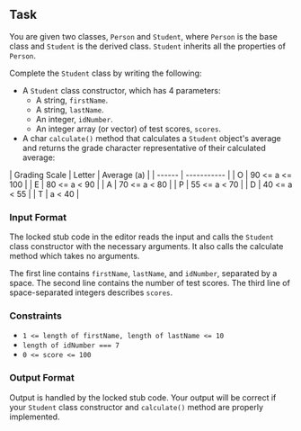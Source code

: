 ## Task
You are given two classes, `Person` and `Student`, where `Person` is the base class and `Student` is the derived class. `Student` inherits all the properties of `Person`.

Complete the `Student` class by writing the following:

- A `Student` class constructor, which has 4 parameters:
    - A string, `firstName`.
    - A string, `lastName`.
    - An integer, `idNumber`.
    - An integer array (or vector) of test scores, `scores`.
- A char `calculate()` method that calculates a `Student` object's average and returns the grade character representative of their calculated average:

| Grading Scale 
| Letter | Average (a) |
| ------ | ----------- |
| O      | 90 <= a <= 100 |
| E      | 80 <= a < 90 |
| A      | 70 <= a < 80 |
| P      | 55 <= a < 70 |
| D      | 40 <= a < 55 |
| T      | a < 40 |

### Input Format

The locked stub code in the editor reads the input and calls the `Student` class constructor with the necessary arguments. It also calls the calculate method which takes no arguments.

The first line contains `firstName`, `lastName`, and `idNumber`, separated by a space. The second line contains the number of test scores. The third line of space-separated integers describes `scores`.

### Constraints

- `1 <= length of firstName, length of lastName <= 10`
- `length of idNumber === 7`
- `0 <= score <= 100`

### Output Format

Output is handled by the locked stub code. Your output will be correct if your `Student` class constructor and `calculate()` method are properly implemented.
